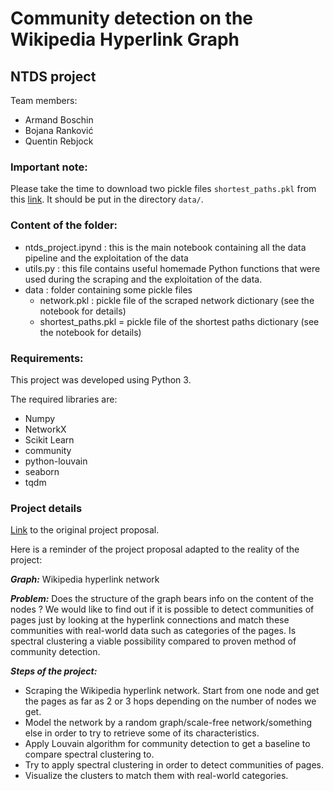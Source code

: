 # Community detection on the Wikipedia Hyperlink Graph
## NTDS project

Team members: 
* Armand Boschin
* Bojana Ranković
* Quentin Rebjock

### Important note:
Please take the time to download two pickle files `shortest_paths.pkl` from this [link](https://drive.google.com/file/d/17bXr-OKY8xrUhCDfwR0WwP9uTOXeKG9d/view?usp=sharing). It should be put in the directory `data/`.

### Content of the folder:
* ntds_project.ipynd : this is the main notebook containing all the data pipeline and the exploitation of the data
* utils.py : this file contains useful homemade Python functions that were used during the scraping and the exploitation of the
data.
* data : folder containing some pickle files
    * network.pkl : pickle file of the scraped network dictionary (see the notebook for details)
    * shortest_paths.pkl = pickle file of the shortest paths dictionary (see the notebook for details)
    
### Requirements:
This project was developed using Python 3.

The required libraries are: 
* Numpy
* NetworkX
* Scikit Learn
* community
* python-louvain
* seaborn
* tqdm
 

### Project details
[Link](https://docs.google.com/document/d/1XEc3ogZWYKrAFKGfEoxY8xdoTWGB_P_4vfVQA0mi6tk/edit?usp=sharing) to the original 
project proposal.

Here is a reminder of the project proposal adapted to the reality of the project:

***Graph:*** Wikipedia hyperlink network

***Problem:*** 
Does the structure of the graph bears info on the content of the nodes ? We would like to find out if it is possible to detect communities of pages just by looking at the hyperlink connections and match these communities with real-world data such as categories of the pages. Is spectral clustering a viable possibility compared to proven method of community detection.

***Steps of the project:***
* Scraping the Wikipedia hyperlink network. Start from one node and get the pages as far as 2 or 3 hops depending on the number of nodes we get.
* Model the network by a random graph/scale-free network/something else in order to try to retrieve some of its characteristics.
* Apply Louvain algorithm for community detection to get a baseline to compare spectral clustering to.
* Try to apply spectral clustering in order to detect communities of pages.
* Visualize the clusters to match them with real-world categories.

